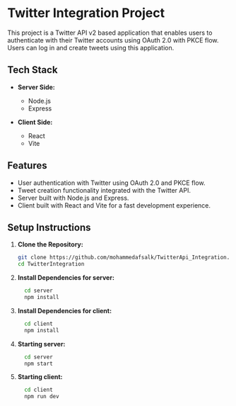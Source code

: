 # Twitter Integration Project

This project is a Twitter API v2 based application that enables users to authenticate with their Twitter accounts using OAuth 2.0 with PKCE flow. Users can log in and create tweets using this application.

## Tech Stack

- **Server Side:**

  - Node.js
  - Express

- **Client Side:**
  - React
  - Vite

## Features

- User authentication with Twitter using OAuth 2.0 and PKCE flow.
- Tweet creation functionality integrated with the Twitter API.
- Server built with Node.js and Express.
- Client built with React and Vite for a fast development experience.

## Setup Instructions

1. **Clone the Repository:**
   ```bash
   git clone https://github.com/mohammedafsalk/TwitterApi_Integration.git
   cd TwitterIntegration
   ```
2. **Install Dependencies for server:**
   ```bash
     cd server
     npm install
   ```
3. **Install Dependencies for client:**
   ```bash
     cd client
     npm install
   ```
4. **Starting server:**
   ```bash
     cd server
     npm start
   ```
5. **Starting client:**
   ```bash
     cd client
     npm run dev
   ```
